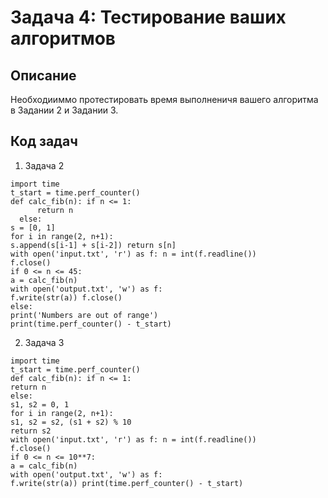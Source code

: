 # Задача 4: Тестирование ваших алгоритмов

## Описание
Необходииммо протестировать время выполненичя вашего алгоритма в Задании 2 и Задании 3.

## Код задач
1. Задача 2
```
import time
t_start = time.perf_counter()
def calc_fib(n): if n <= 1:
      return n
  else:
s = [0, 1]
for i in range(2, n+1):
s.append(s[i-1] + s[i-2]) return s[n]
with open('input.txt', 'r') as f: n = int(f.readline())
f.close()
if 0 <= n <= 45:
a = calc_fib(n)
with open('output.txt', 'w') as f:
f.write(str(a)) f.close()
else:
print('Numbers are out of range')
print(time.perf_counter() - t_start)
```
2. Задача 3
```
import time
t_start = time.perf_counter()
def calc_fib(n): if n <= 1:
return n
else:
s1, s2 = 0, 1
for i in range(2, n+1):
s1, s2 = s2, (s1 + s2) % 10
return s2
with open('input.txt', 'r') as f: n = int(f.readline())
f.close()
if 0 <= n <= 10**7:
a = calc_fib(n)
with open('output.txt', 'w') as f:
f.write(str(a)) print(time.perf_counter() - t_start)
```
